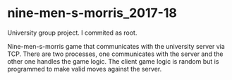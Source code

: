 # nine-men-s-morris_2017-18

University group project. I commited as root.

Nine-men-s-morris game that communicates with the university server via TCP. 
There are two processes, one communicates with the server and the other one handles the game logic.
The client game logic is random but is programmed to make valid moves against the server.

